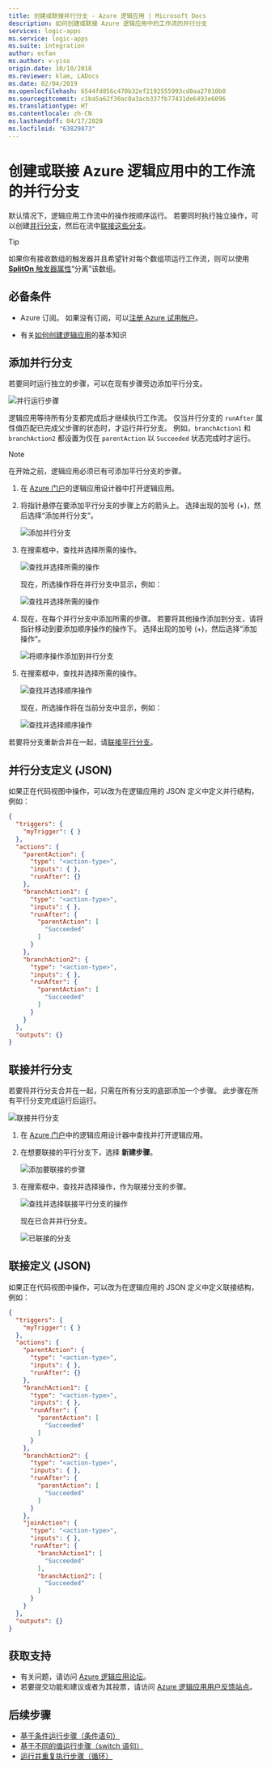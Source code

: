 ```yaml
---
title: 创建或联接并行分支 - Azure 逻辑应用 | Microsoft Docs
description: 如何创建或联接 Azure 逻辑应用中的工作流的并行分支
services: logic-apps
ms.service: logic-apps
ms.suite: integration
author: ecfan
ms.author: v-yiso
origin.date: 10/10/2018
ms.reviewer: klam, LADocs
ms.date: 02/04/2019
ms.openlocfilehash: 6544fd856c470b32ef2192555993cd0aa27010b0
ms.sourcegitcommit: c1ba5a62f30ac0a3acb337fb77431de6493e6096
ms.translationtype: HT
ms.contentlocale: zh-CN
ms.lasthandoff: 04/17/2020
ms.locfileid: "63829873"
---
```

# <a name="create-or-join-parallel-branches-for-workflow-actions-in-azure-logic-apps"></a>创建或联接 Azure 逻辑应用中的工作流的并行分支

默认情况下，逻辑应用工作流中的操作按顺序运行。 若要同时执行独立操作，可以创建[并行分支](#parallel-branches)，然后在流中[联接这些分支](#join-branches)。 

> [!TIP] 
> 如果你有接收数组的触发器并且希望针对每个数组项运行工作流，则可以使用 [**SplitOn** 触发器属性](../logic-apps/logic-apps-workflow-actions-triggers.md#split-on-debatch)“分离”该数组。

## <a name="prerequisites"></a>必备条件

* Azure 订阅。 如果没有订阅，可以[注册 Azure 试用帐户](https://www.azure.cn/pricing/1rmb-trial)。 

* 有关[如何创建逻辑应用](../logic-apps/quickstart-create-first-logic-app-workflow.md)的基本知识

<a name="parallel-branches"></a>

## <a name="add-parallel-branch"></a>添加并行分支

若要同时运行独立的步骤，可以在现有步骤旁边添加平行分支。 

![并行运行步骤](media/logic-apps-control-flow-branches/parallel.png)

逻辑应用等待所有分支都完成后才继续执行工作流。
仅当并行分支的 `runAfter` 属性值匹配已完成父步骤的状态时，才运行并行分支。 例如，`branchAction1` 和 `branchAction2` 都设置为仅在 `parentAction` 以 `Succeeded` 状态完成时才运行。

> [!NOTE]
> 在开始之前，逻辑应用必须已有可添加平行分支的步骤。

1. 在 <a href="https://portal.azure.cn" target="_blank">Azure 门户</a>的逻辑应用设计器中打开逻辑应用。

1. 将指针悬停在要添加平行分支的步骤上方的箭头上。 选择出现的加号 (+)，然后选择“添加并行分支”。 

   ![添加并行分支](media/logic-apps-control-flow-branches/add-parallel-branch.png)

1. 在搜索框中，查找并选择所需的操作。

   ![查找并选择所需的操作](media/logic-apps-control-flow-branches/find-select-parallel-action.png)

   现在，所选操作将在并行分支中显示，例如：

   ![查找并选择所需的操作](media/logic-apps-control-flow-branches/added-parallel-branch.png)

1. 现在，在每个并行分支中添加所需的步骤。 若要将其他操作添加到分支，请将指针移动到要添加顺序操作的操作下。 选择出现的加号 (+)，然后选择“添加操作”。

   ![将顺序操作添加到并行分支](media/logic-apps-control-flow-branches/add-sequential-action.png)

1. 在搜索框中，查找并选择所需的操作。

   ![查找并选择顺序操作](media/logic-apps-control-flow-branches/find-select-sequential-action.png)

   现在，所选操作将在当前分支中显示，例如：

   ![查找并选择顺序操作](media/logic-apps-control-flow-branches/added-sequential-action.png)

若要将分支重新合并在一起，请[联接平行分支](#join-branches)。 

<a name="parallel-json"></a>

## <a name="parallel-branch-definition-json"></a>并行分支定义 (JSON)

如果正在代码视图中操作，可以改为在逻辑应用的 JSON 定义中定义并行结构，例如：

``` json
{
  "triggers": {
    "myTrigger": { }
  },
  "actions": {
    "parentAction": {
      "type": "<action-type>",
      "inputs": { },
      "runAfter": {}
    },
    "branchAction1": {
      "type": "<action-type>",
      "inputs": { },
      "runAfter": {
        "parentAction": [
          "Succeeded"
        ]
      }
    },
    "branchAction2": {
      "type": "<action-type>",
      "inputs": { },
      "runAfter": {
        "parentAction": [
          "Succeeded"
        ]
      }
    }
  },
  "outputs": {}
}
```

<a name="join-branches"></a>

## <a name="join-parallel-branches"></a>联接并行分支

若要将并行分支合并在一起，只需在所有分支的底部添加一个步骤。 此步骤在所有平行分支完成运行后运行。

![联接并行分支](media/logic-apps-control-flow-branches/join.png)

1. 在 [Azure 门户](https://portal.azure.cn)中的逻辑应用设计器中查找并打开逻辑应用。 

1. 在想要联接的平行分支下，选择 **新建步骤**。 

   ![添加要联接的步骤](media/logic-apps-control-flow-branches/add-join-step.png)

1. 在搜索框中，查找并选择操作，作为联接分支的步骤。

   ![查找并选择联接平行分支的操作](media/logic-apps-control-flow-branches/join-steps.png)

   现在已合并并行分支。

   ![已联接的分支](media/logic-apps-control-flow-branches/joined-branches.png)

<a name="join-json"></a>

## <a name="join-definition-json"></a>联接定义 (JSON)

如果正在代码视图中操作，可以改为在逻辑应用的 JSON 定义中定义联接结构，例如：

``` json
{
  "triggers": {
    "myTrigger": { }
  },
  "actions": {
    "parentAction": {
      "type": "<action-type>",
      "inputs": { },
      "runAfter": {}
    },
    "branchAction1": {
      "type": "<action-type>",
      "inputs": { },
      "runAfter": {
        "parentAction": [
          "Succeeded"
        ]
      }
    },
    "branchAction2": {
      "type": "<action-type>",
      "inputs": { },
      "runAfter": {
        "parentAction": [
          "Succeeded"
        ]
      }
    },
    "joinAction": {
      "type": "<action-type>",
      "inputs": { },
      "runAfter": {
        "branchAction1": [
          "Succeeded"
        ],
        "branchAction2": [
          "Succeeded"
        ]
      }
    }
  },
  "outputs": {}
}
```

## <a name="get-support"></a>获取支持

* 有关问题，请访问 [Azure 逻辑应用论坛](https://social.msdn.microsoft.com/Forums/en-US/home?forum=azurelogicapps)。
* 若要提交功能和建议或者为其投票，请访问 [Azure 逻辑应用用户反馈站点](https://aka.ms/logicapps-wish)。

## <a name="next-steps"></a>后续步骤

* [基于条件运行步骤（条件语句）](../logic-apps/logic-apps-control-flow-conditional-statement.md)
* [基于不同的值运行步骤（switch 语句）](../logic-apps/logic-apps-control-flow-switch-statement.md)
* [运行并重复执行步骤（循环）](../logic-apps/logic-apps-control-flow-loops.md)
